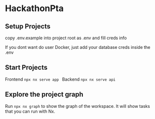 # HackathonPta

## Setup Projects
copy .env.example into project root as .env and fill creds info

If you dont want do user Docker, just add your database creds inside the .env

## Start Projects
Frontend `npx nx serve app `
Backend `npx nx serve api `

## Explore the project graph

Run `npx nx graph` to show the graph of the workspace.
It will show tasks that you can run with Nx.
